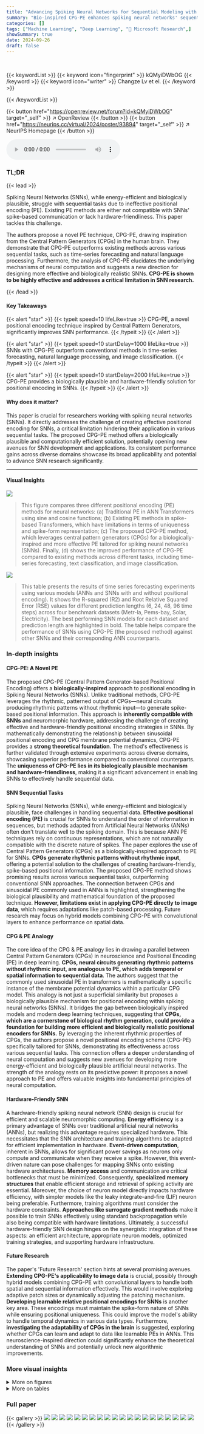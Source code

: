 ```yaml
---
title: "Advancing Spiking Neural Networks for Sequential Modeling with Central Pattern Generators"
summary: "Bio-inspired CPG-PE enhances spiking neural networks' sequential modeling by efficiently encoding position information, outperforming conventional methods across various tasks."
categories: []
tags: ["Machine Learning", "Deep Learning", "🏢 Microsoft Research",]
showSummary: true
date: 2024-09-26
draft: false
---
```


<br>

{{< keywordList >}}
{{< keyword icon="fingerprint" >}} kQMyiDWbOG {{< /keyword >}}
{{< keyword icon="writer" >}} Changze Lv et el. {{< /keyword >}}
 
{{< /keywordList >}}

{{< button href="https://openreview.net/forum?id=kQMyiDWbOG" target="_self" >}}
↗ OpenReview
{{< /button >}}
{{< button href="https://neurips.cc/virtual/2024/poster/93894" target="_self" >}}
↗ NeurIPS Homepage
{{< /button >}}


<audio controls>
    <source src="https://ai-paper-reviewer.com/kQMyiDWbOG/podcast.wav" type="audio/wav">
    Your browser does not support the audio element.
</audio>


### TL;DR


{{< lead >}}

Spiking Neural Networks (SNNs), while energy-efficient and biologically plausible, struggle with sequential tasks due to ineffective positional encoding (PE).  Existing PE methods are either not compatible with SNNs' spike-based communication or lack hardware-friendliness.  This paper tackles this challenge.

The authors propose a novel PE technique, CPG-PE, drawing inspiration from the Central Pattern Generators (CPGs) in the human brain.  They demonstrate that CPG-PE outperforms existing methods across various sequential tasks, such as time-series forecasting and natural language processing.  Furthermore, the analysis of CPG-PE elucidates the underlying mechanisms of neural computation and suggests a new direction for designing more effective and biologically realistic SNNs. **CPG-PE is shown to be highly effective and addresses a critical limitation in SNN research.**

{{< /lead >}}


#### Key Takeaways

{{< alert "star" >}}
{{< typeit speed=10 lifeLike=true >}} CPG-PE, a novel positional encoding technique inspired by Central Pattern Generators, significantly improves SNN performance. {{< /typeit >}}
{{< /alert >}}

{{< alert "star" >}}
{{< typeit speed=10 startDelay=1000 lifeLike=true >}} SNNs with CPG-PE outperform conventional methods in time-series forecasting, natural language processing, and image classification. {{< /typeit >}}
{{< /alert >}}

{{< alert "star" >}}
{{< typeit speed=10 startDelay=2000 lifeLike=true >}} CPG-PE provides a biologically plausible and hardware-friendly solution for positional encoding in SNNs. {{< /typeit >}}
{{< /alert >}}

#### Why does it matter?
This paper is crucial for researchers working with spiking neural networks (SNNs). It directly addresses the challenge of creating effective positional encoding for SNNs, a critical limitation hindering their application in various sequential tasks. The proposed CPG-PE method offers a biologically plausible and computationally efficient solution, potentially opening new avenues for SNN development and applications.  Its consistent performance gains across diverse domains showcase its broad applicability and potential to advance SNN research significantly.

------
#### Visual Insights



![](https://ai-paper-reviewer.com/kQMyiDWbOG/figures_2_1.jpg)

> This figure compares three different positional encoding (PE) methods for neural networks: (a) Traditional PE in ANN Transformers using sine and cosine functions; (b) Existing PE methods in spike-based Transformers, which have limitations in terms of uniqueness and spike-form representation; (c) The proposed CPG-PE method, which leverages central pattern generators (CPGs) for a biologically-inspired and more effective PE tailored for spiking neural networks (SNNs). Finally, (d) shows the improved performance of CPG-PE compared to existing methods across different tasks, including time-series forecasting, text classification, and image classification.





![](https://ai-paper-reviewer.com/kQMyiDWbOG/tables_6_1.jpg)

> This table presents the results of time series forecasting experiments using various models (ANNs and SNNs with and without positional encoding).  It shows the R-squared (R2) and Root Relative Squared Error (RSE) values for different prediction lengths (6, 24, 48, 96 time steps) across four benchmark datasets (Metr-la, Pems-bay, Solar, Electricity).  The best performing SNN models for each dataset and prediction length are highlighted in bold. The table helps compare the performance of SNNs using CPG-PE (the proposed method) against other SNNs and their corresponding ANN counterparts.





### In-depth insights


#### CPG-PE: A Novel PE
The proposed CPG-PE (Central Pattern Generator-based Positional Encoding) offers a **biologically-inspired** approach to positional encoding in Spiking Neural Networks (SNNs).  Unlike traditional methods, CPG-PE leverages the rhythmic, patterned output of CPGs—neural circuits producing rhythmic patterns without rhythmic input—to generate spike-based positional information. This approach is **inherently compatible with SNNs** and neuromorphic hardware, addressing the challenge of creating effective and hardware-friendly positional encoding strategies in SNNs.  By mathematically demonstrating the relationship between sinusoidal positional encoding and CPG membrane potential dynamics, CPG-PE provides a **strong theoretical foundation**. The method's effectiveness is further validated through extensive experiments across diverse domains, showcasing superior performance compared to conventional counterparts. The **uniqueness of CPG-PE lies in its biologically plausible mechanism and hardware-friendliness**, making it a significant advancement in enabling SNNs to effectively handle sequential data.

#### SNN Sequential Tasks
Spiking Neural Networks (SNNs), while energy-efficient and biologically plausible, face challenges in handling sequential data.  **Effective positional encoding (PE)** is crucial for SNNs to understand the order of information in sequences, but methods adapted from Artificial Neural Networks (ANNs) often don't translate well to the spiking domain. This is because ANN PE techniques rely on continuous representations, which are not naturally compatible with the discrete nature of spikes. The paper explores the use of Central Pattern Generators (CPGs) as a biologically-inspired approach to PE for SNNs.  **CPGs generate rhythmic patterns without rhythmic input**, offering a potential solution to the challenges of creating hardware-friendly, spike-based positional information.  The proposed CPG-PE method shows promising results across various sequential tasks, outperforming conventional SNN approaches.  The connection between CPGs and sinusoidal PE commonly used in ANNs is highlighted, strengthening the biological plausibility and mathematical foundation of the proposed technique.  **However, limitations exist in applying CPG-PE directly to image data**, which requires adaptations like patch-based processing. Future research may focus on hybrid models combining CPG-PE with convolutional layers to enhance performance on spatial data.

#### CPG & PE Analogy
The core idea of the CPG & PE analogy lies in drawing a parallel between Central Pattern Generators (CPGs) in neuroscience and Positional Encoding (PE) in deep learning.  **CPGs, neural circuits generating rhythmic patterns without rhythmic input, are analogous to PE, which adds temporal or spatial information to sequential data**. The authors suggest that the commonly used sinusoidal PE in transformers is mathematically a specific instance of the membrane potential dynamics within a particular CPG model. This analogy is not just a superficial similarity but proposes a biologically plausible mechanism for positional encoding within spiking neural networks (SNNs).  It bridges the gap between biologically inspired models and modern deep learning techniques, suggesting that **CPGs, which are a cornerstone of biological rhythm generation, could provide a foundation for building more efficient and biologically realistic positional encoders for SNNs.** By leveraging the inherent rhythmic properties of CPGs, the authors propose a novel positional encoding scheme (CPG-PE) specifically tailored for SNNs, demonstrating its effectiveness across various sequential tasks. This connection offers a deeper understanding of neural computation and suggests new avenues for developing more energy-efficient and biologically plausible artificial neural networks.  The strength of the analogy rests on its predictive power: it proposes a novel approach to PE and offers valuable insights into fundamental principles of neural computation.

#### Hardware-Friendly SNN
A hardware-friendly spiking neural network (SNN) design is crucial for efficient and scalable neuromorphic computing.  **Energy efficiency** is a primary advantage of SNNs over traditional artificial neural networks (ANNs), but realizing this advantage requires specialized hardware. This necessitates that the SNN architecture and training algorithms be adapted for efficient implementation in hardware.  **Event-driven computation**, inherent in SNNs, allows for significant power savings as neurons only compute and communicate when they receive a spike.  However, this event-driven nature can pose challenges for mapping SNNs onto existing hardware architectures.  **Memory access** and communication are critical bottlenecks that must be minimized.  Consequently,  **specialized memory structures** that enable efficient storage and retrieval of spiking activity are essential.  Moreover, the choice of neuron model directly impacts hardware efficiency, with simpler models like the leaky integrate-and-fire (LIF) neuron being preferable. Furthermore, training algorithms must consider the hardware constraints.  **Approaches like surrogate gradient methods** make it possible to train SNNs effectively using standard backpropagation while also being compatible with hardware limitations.   Ultimately, a successful hardware-friendly SNN design hinges on the synergistic integration of these aspects: an efficient architecture, appropriate neuron models, optimized training strategies, and supporting hardware infrastructure.

#### Future Research
The paper's 'Future Research' section hints at several promising avenues.  **Extending CPG-PE's applicability to image data** is crucial, possibly through hybrid models combining CPG-PE with convolutional layers to handle both spatial and sequential information effectively.  This would involve exploring adaptive patch sizes or dynamically adjusting the patching mechanism.  **Developing learnable relative positional encodings for SNNs** is another key area.  These encodings must maintain the spike-form nature of SNNs while ensuring positional uniqueness. This could improve the model's ability to handle temporal dynamics in various data types.  Furthermore, **investigating the adaptability of CPGs in the brain** is suggested, exploring whether CPGs can learn and adapt to data like learnable PEs in ANNs. This neuroscience-inspired direction could significantly enhance the theoretical understanding of SNNs and potentially unlock new algorithmic improvements.


### More visual insights

<details>
<summary>More on figures
</summary>


![](https://ai-paper-reviewer.com/kQMyiDWbOG/figures_4_1.jpg)

> This figure illustrates the concept of Central Pattern Generators (CPGs). Panel (a) shows a schematic diagram of two CPG neurons mutually inhibiting each other through spiking activity. Panel (b) presents spike trains of four CPG neurons, depicting the rhythmic and coordinated spiking pattern produced by a CPG network.  The curves represent the neurons' membrane potential over time, with vertical lines indicating spike events.


![](https://ai-paper-reviewer.com/kQMyiDWbOG/figures_5_1.jpg)

> This figure illustrates the implementation of the CPG-PE method in SNNs.  It shows how the positional encoding (CPG-PE) is integrated into the network, maintaining binary spike signals.  A linear layer adjusts the dimensionality after concatenation of the input and encoded signals, preparing the data for a spiking neuron layer.


![](https://ai-paper-reviewer.com/kQMyiDWbOG/figures_8_1.jpg)

> This figure compares different positional encoding methods for neural networks, including traditional methods used in ANN transformers and spike transformers, and the novel CPG-PE method proposed in the paper.  Panel (a) shows the sinusoidal positional encoding in ANN Transformers. Panel (b) illustrates the relative positional encoding previously used in spike-based transformers. Panel (c) presents the proposed CPG-PE (Central Pattern Generator Positional Encoding) method. Finally, Panel (d) demonstrates the superior performance of CPG-PE across various tasks like time-series forecasting, text classification, and image classification, highlighting its effectiveness as a positional encoding technique for spiking neural networks (SNNs).


![](https://ai-paper-reviewer.com/kQMyiDWbOG/figures_17_1.jpg)

> This figure illustrates how the proposed CPG-PE method is integrated into spiking neural networks (SNNs). It shows the process of positional encoding using CPG-PE, followed by concatenation with the input spike matrix and a linear layer to map the feature dimension back to the original size.  The figure highlights that the entire process maintains the spike format for hardware-friendly compatibility.


</details>




<details>
<summary>More on tables
</summary>


![](https://ai-paper-reviewer.com/kQMyiDWbOG/tables_6_2.jpg)
> This table presents the accuracy results achieved by various Spiking Neural Network (SNN) models and a fine-tuned BERT model on six different text classification benchmark datasets.  The table compares the performance of Spikformer models with different positional encoding methods (no positional encoding, random positional encoding, float positional encoding, and CPG-PE). The results show that the Spikformer model with CPG-PE achieves the best accuracy, surpassing other SNN models and approaching the performance of the BERT model. The results are averaged across five random seeds, showcasing the consistency of CPG-PE's effectiveness.

![](https://ai-paper-reviewer.com/kQMyiDWbOG/tables_7_1.jpg)
> This table presents the results of image classification experiments conducted on three benchmark datasets: CIFAR10, CIFAR10-DVS, and CIFAR100.  It compares the performance of various Spikformer models with different positional encoding methods (no positional encoding, random positional encoding, float PE, RPE, and the proposed CPG-PE).  The table shows the number of parameters for each model and its accuracy on each dataset. The best performing models are highlighted.

![](https://ai-paper-reviewer.com/kQMyiDWbOG/tables_13_1.jpg)
> This table presents the experimental results for time-series forecasting on four benchmark datasets (Metr-la, Pems-bay, Solar, and Electricity) using various prediction lengths (6, 24, 48, 96).  It compares the performance of different Spiking Neural Networks (SNNs) with and without positional encoding (PE), including both conventional ANN-based models for comparison.  The table shows R-squared (R2) and Root Relative Squared Error (RSE) values for each model configuration, indicating the impact of different PE methods on the prediction accuracy. The best results for SNNs are highlighted in bold.

![](https://ai-paper-reviewer.com/kQMyiDWbOG/tables_17_1.jpg)
> This table presents the results of image classification experiments conducted on the ImageNet dataset using three different Spikformer models: one without positional encoding, one with relative positional encoding (RPE), and one with the proposed CPG-PE. The table shows the number of parameters (in millions) and the accuracy achieved by each model.  The results demonstrate that the CPG-PE model outperforms the other two models, achieving higher accuracy with a comparable number of parameters. This highlights the effectiveness of the CPG-PE method for image classification tasks.

</details>




### Full paper

{{< gallery >}}
<img src="https://ai-paper-reviewer.com/kQMyiDWbOG/1.png" class="grid-w50 md:grid-w33 xl:grid-w25" />
<img src="https://ai-paper-reviewer.com/kQMyiDWbOG/2.png" class="grid-w50 md:grid-w33 xl:grid-w25" />
<img src="https://ai-paper-reviewer.com/kQMyiDWbOG/3.png" class="grid-w50 md:grid-w33 xl:grid-w25" />
<img src="https://ai-paper-reviewer.com/kQMyiDWbOG/4.png" class="grid-w50 md:grid-w33 xl:grid-w25" />
<img src="https://ai-paper-reviewer.com/kQMyiDWbOG/5.png" class="grid-w50 md:grid-w33 xl:grid-w25" />
<img src="https://ai-paper-reviewer.com/kQMyiDWbOG/6.png" class="grid-w50 md:grid-w33 xl:grid-w25" />
<img src="https://ai-paper-reviewer.com/kQMyiDWbOG/7.png" class="grid-w50 md:grid-w33 xl:grid-w25" />
<img src="https://ai-paper-reviewer.com/kQMyiDWbOG/8.png" class="grid-w50 md:grid-w33 xl:grid-w25" />
<img src="https://ai-paper-reviewer.com/kQMyiDWbOG/9.png" class="grid-w50 md:grid-w33 xl:grid-w25" />
<img src="https://ai-paper-reviewer.com/kQMyiDWbOG/10.png" class="grid-w50 md:grid-w33 xl:grid-w25" />
<img src="https://ai-paper-reviewer.com/kQMyiDWbOG/11.png" class="grid-w50 md:grid-w33 xl:grid-w25" />
<img src="https://ai-paper-reviewer.com/kQMyiDWbOG/12.png" class="grid-w50 md:grid-w33 xl:grid-w25" />
<img src="https://ai-paper-reviewer.com/kQMyiDWbOG/13.png" class="grid-w50 md:grid-w33 xl:grid-w25" />
<img src="https://ai-paper-reviewer.com/kQMyiDWbOG/14.png" class="grid-w50 md:grid-w33 xl:grid-w25" />
<img src="https://ai-paper-reviewer.com/kQMyiDWbOG/15.png" class="grid-w50 md:grid-w33 xl:grid-w25" />
<img src="https://ai-paper-reviewer.com/kQMyiDWbOG/16.png" class="grid-w50 md:grid-w33 xl:grid-w25" />
<img src="https://ai-paper-reviewer.com/kQMyiDWbOG/17.png" class="grid-w50 md:grid-w33 xl:grid-w25" />
<img src="https://ai-paper-reviewer.com/kQMyiDWbOG/18.png" class="grid-w50 md:grid-w33 xl:grid-w25" />
<img src="https://ai-paper-reviewer.com/kQMyiDWbOG/19.png" class="grid-w50 md:grid-w33 xl:grid-w25" />
<img src="https://ai-paper-reviewer.com/kQMyiDWbOG/20.png" class="grid-w50 md:grid-w33 xl:grid-w25" />
{{< /gallery >}}